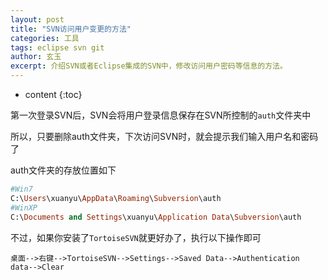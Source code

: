 ```yaml
---
layout: post
title: "SVN访问用户变更的方法"
categories: 工具
tags: eclipse svn git
author: 玄玉
excerpt: 介绍SVN或者Eclipse集成的SVN中，修改访问用户密码等信息的方法。
---
```


* content
{:toc}


第一次登录SVN后，SVN会将用户登录信息保存在SVN所控制的`auth`文件夹中

所以，只要删除auth文件夹，下次访问SVN时，就会提示我们输入用户名和密码了

auth文件夹的存放位置如下

```ruby
#Win7
C:\Users\xuanyu\AppData\Roaming\Subversion\auth
#WinXP
C:\Documents and Settings\xuanyu\Application Data\Subversion\auth
```

不过，如果你安装了`TortoiseSVN`就更好办了，执行以下操作即可

`桌面-->右键-->TortoiseSVN-->Settings-->Saved Data-->Authentication data-->Clear`